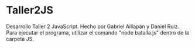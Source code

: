 # Taller2JS
Desarrollo Taller 2 JavaScript. Hecho por Gabriel Aillapán y Daniel Ruiz.
Para ejecutar el programa, utilizar el comando "node batalla.js"
dentro de la carpeta JS.
